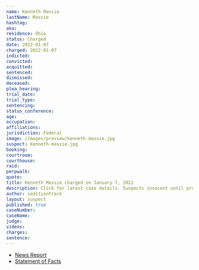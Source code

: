 ```yaml
---
name: Kenneth Massie
lastName: Massie
hashtag:
aka:
residence: Ohio
status: Charged
date: 2022-01-07
charged: 2022-01-07
indicted:
convicted:
acquitted:
sentenced:
dismissed:
deceased:
plea_hearing:
trial_date:
trial_type:
sentencing:
status_conference:
age:
occupation:
affiliations:
jurisdiction: Federal
image: /images/preview/kenneth-massie.jpg
suspect: kenneth-massie.jpg
booking:
courtroom:
courthouse:
raid:
perpwalk:
quote:
title: Kenneth Massie charged on January 7, 2022
description: Click for latest case details. Suspects innocent until proven guilty.
author: seditiontrack
layout: suspect
published: true
caseNumber: 
caseName:
judge:
videos:
charges:
sentence:
---
```

- [News Report](https://www.daytondailynews.com/crime/man-arrested-in-dayton-facing-capitol-riot-charges/T5GHGW44QVGKDFTUOV4GRLSGLM/)
- [Statement of Facts](https://www.justice.gov/usao-dc/case-multi-defendant/file/1481626/download)
